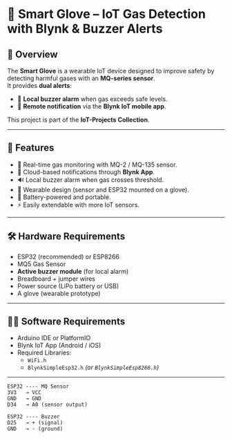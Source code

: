 # 🧤 Smart Glove – IoT Gas Detection with Blynk & Buzzer Alerts  


## 📖 Overview
The **Smart Glove** is a wearable IoT device designed to improve safety by detecting harmful gases with an **MQ-series sensor**.  
It provides **dual alerts**:  
- 🔔 **Local buzzer alarm** when gas exceeds safe levels.  
- 📱 **Remote notification** via the **Blynk IoT mobile app**.  

This project is part of the **IoT-Projects Collection**.

---

## 🚀 Features
- 📡 Real-time gas monitoring with MQ-2 / MQ-135 sensor.  
- 📱 Cloud-based notifications through **Blynk App**.  
- 🔊 Local buzzer alarm when gas crosses threshold.  
- 🧤 Wearable design (sensor and ESP32 mounted on a glove).  
- 🔋 Battery-powered and portable.  
- ⚡ Easily extendable with more IoT sensors.  

---

## 🛠️ Hardware Requirements
- ESP32 (recommended) or ESP8266  
- MQ5 Gas Sensor  
- **Active buzzer module** (for local alarm)  
- Breadboard + jumper wires  
- Power source (LiPo battery or USB)  
- A glove (wearable prototype)  

---

## 🧑‍💻 Software Requirements
- Arduino IDE or PlatformIO  
- Blynk IoT App (Android / iOS)  
- Required Libraries:  
  - `WiFi.h`  
  - `BlynkSimpleEsp32.h` *(or `BlynkSimpleEsp8266.h`)*  

---


```text
ESP32 ---- MQ Sensor
3V3   → VCC
GND   → GND
D34   → A0 (sensor output)

ESP32 ---- Buzzer
D25   → + (signal)
GND   → - (ground)
